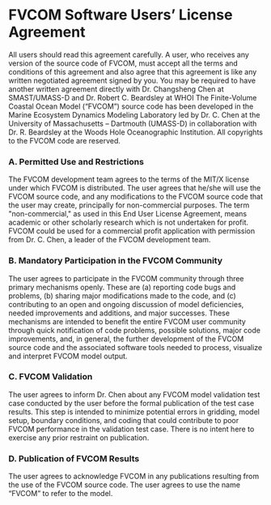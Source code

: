 # FVCOM Software Users’ License Agreement

All users should read this agreement carefully.  A user, who receives any version of the source code of FVCOM, must accept all the terms and conditions of this agreement and also agree that this agreement is like any written negotiated agreement signed by you. You may be required to have another written agreement directly with Dr. Changsheng Chen at SMAST/UMASS-D and Dr. Robert C. Beardsley at WHOI 
The Finite-Volume Coastal Ocean Model (“FVCOM”) source code has been developed in the Marine Ecosystem Dynamics Modeling Laboratory led by Dr. C. Chen at the University of Massachusetts – Dartmouth (UMASS-D) in collaboration with Dr. R. Beardsley at the Woods Hole Oceanographic Institution.  All copyrights to the FVCOM code are reserved. 

### A. Permitted Use and Restrictions 

The FVCOM development team agrees to the terms of the MIT/X license under which FVCOM is distributed. The user agrees that he/she will use the FVCOM source code, and any modifications to the FVCOM source code that the user may create, principally for non-commercial purposes.  The term "non-commercial," as used in this End User License Agreement, means academic or other scholarly research which is not undertaken for profit. FVCOM could be used for a commercial profit application with permission from Dr. C. Chen, a leader of the FVCOM development team. 

### B.  Mandatory Participation in the FVCOM Community
The user agrees to participate in the FVCOM community through three primary mechanisms openly.  These are (a) reporting code bugs and problems, (b) sharing major modifications made to the code, and (c) contributing to an open and ongoing discussion of model deficiencies, needed improvements and additions, and major successes. These mechanisms are intended to benefit the entire FVCOM user community through quick notification of code problems, possible solutions, major code improvements, and, in general, the further development of the FVCOM source code and the associated software tools needed to process, visualize and interpret FVCOM model output.  

### C. FVCOM Validation 
The user agrees to inform Dr. Chen about any FVCOM model validation test case conducted by the user before the formal publication of the test case results.  This step is intended to minimize potential errors in gridding, model setup, boundary conditions, and coding that could contribute to poor FVCOM performance in the validation test case.  There is no intent here to exercise any prior restraint on publication.  

### D. Publication of FVCOM Results 

The user agrees to acknowledge FVCOM in any publications resulting from the use of the FVCOM source code.  The user agrees to use the name “FVCOM” to refer to the model.

